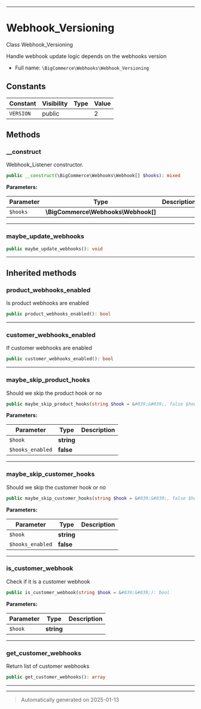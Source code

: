 ***

# Webhook_Versioning

Class Webhook_Versioning

Handle webhook update logic depends on the webhooks version

* Full name: `\BigCommerce\Webhooks\Webhook_Versioning`


## Constants

| Constant | Visibility | Type | Value |
|:---------|:-----------|:-----|:------|
|`VERSION`|public| |2|


## Methods


### __construct

Webhook_Listener constructor.

```php
public __construct(\BigCommerce\Webhooks\Webhook[] $hooks): mixed
```








**Parameters:**

| Parameter | Type | Description |
|-----------|------|-------------|
| `$hooks` | **\BigCommerce\Webhooks\Webhook[]** |  |





***

### maybe_update_webhooks



```php
public maybe_update_webhooks(): void
```












***


## Inherited methods


### product_webhooks_enabled

Is product webhooks are enabled

```php
public product_webhooks_enabled(): bool
```












***

### customer_webhooks_enabled

If customer webhooks are enabled

```php
public customer_webhooks_enabled(): bool
```












***

### maybe_skip_product_hooks

Should we skip the product hook or no

```php
public maybe_skip_product_hooks(string $hook = &#039;&#039;, false $hooks_enabled = false): bool
```








**Parameters:**

| Parameter | Type | Description |
|-----------|------|-------------|
| `$hook` | **string** |  |
| `$hooks_enabled` | **false** |  |





***

### maybe_skip_customer_hooks

Should we skip the customer hook or no

```php
public maybe_skip_customer_hooks(string $hook = &#039;&#039;, false $hooks_enabled = false): bool
```








**Parameters:**

| Parameter | Type | Description |
|-----------|------|-------------|
| `$hook` | **string** |  |
| `$hooks_enabled` | **false** |  |





***

### is_customer_webhook

Check if it is a customer webhook

```php
public is_customer_webhook(string $hook = &#039;&#039;): bool
```








**Parameters:**

| Parameter | Type | Description |
|-----------|------|-------------|
| `$hook` | **string** |  |





***

### get_customer_webhooks

Return list of customer webhooks

```php
public get_customer_webhooks(): array
```












***


***
> Automatically generated on 2025-01-13
